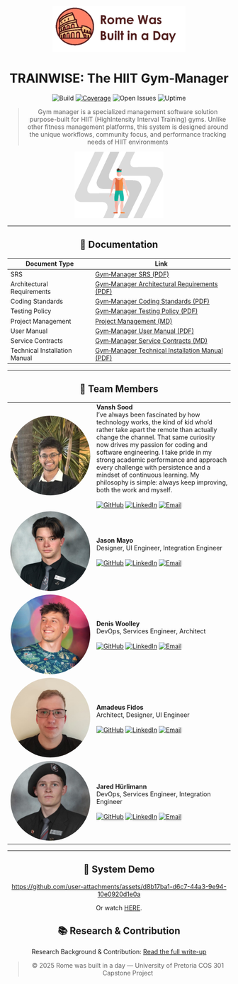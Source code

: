 <p align="center">
  <img src="banner.png" alt="Gym-Manager Banner" width="300">
</p>

<div align="center">

# TRAINWISE: The HIIT Gym‑Manager

![Build](https://img.shields.io/github/actions/workflow/status/COS301-SE-2025/Gym-Manager/ci.yml?label=Build&logo=github)
[![Coverage](https://codecov.io/gh/COS301-SE-2025/Gym-Manager/branch/main/graph/badge.svg)](https://codecov.io/gh/COS301-SE-2025/Gym-Manager)
![Open Issues](https://img.shields.io/github/issues/COS301-SE-2025/Gym-Manager?logo=github)
![Uptime](https://img.shields.io/uptimerobot/status/m801465365-843700d64b7c53d6c1e77361?label=status)

> Gym manager is a specialized management software solution purpose-built for HIIT (HighIntensity Interval Training) gyms. Unlike other fitness management platforms, this system is designed around the unique workflows, community focus, and performance tracking needs of
HIIT environments

<img src="jumping_jack.gif" alt="Animated GIF" width="200">

---

  ## 📑 Documentation

  | Document Type             | Link |
  |---------------------------|------|
  | SRS                       | [Gym‑Manager SRS (PDF)](https://github.com/COS301-SE-2025/Gym-Manager/blob/main/documents/v4/SRSv4.pdf) |
  | Architectural Requirements| [Gym‑Manager Architectural Requirements (PDF)](https://github.com/COS301-SE-2025/Gym-Manager/blob/main/documents/v4/ArchitecturalRequirementsAndDesign.pdf) |
  | Coding Standards             | [Gym‑Manager Coding Standards (PDF)](https://github.com/COS301-SE-2025/Gym-Manager/blob/main/documents/v4/CodingStandardsDocument.pdf) |
  | Testing Policy| [Gym‑Manager Testing Policy (PDF)](https://github.com/COS301-SE-2025/Gym-Manager/blob/main/documents/v4/TestingPolicy.pdf) |
  | Project Management| [Project Management (MD)](https://github.com/COS301-SE-2025/Gym-Manager/blob/main/ProjectManagement.md) |
  | User Manual               | [Gym‑Manager User Manual (PDF)](https://github.com/COS301-SE-2025/Gym-Manager/blob/main/documents/v4/TRAINWISE_User_MANUAL_v4.0.pdf) |
  | Service Contracts            | [Gym‑Manager Service Contracts (MD)](https://github.com/COS301-SE-2025/Gym-Manager/blob/main/documents/v4/ServiceContracts.md) |
  | Technical Installation Manual| [Gym‑Manager Technical Installation Manual (PDF)](https://github.com/COS301-SE-2025/Gym-Manager/blob/main/documents/v4/TechnicalInstallationManual.pdf) |
  

---

<!-- ## 📋 Project Board

We use a GitHub Project board to track epics, user stories, bugs and QA tasks.

🔗 **[View the Board](https://github.com/orgs/COS301-SE-2025/projects/218/views/2)**

--- -->
## 👥 Team Members

|  |  |
|--------|-------------|
| <img src="Vansh.jpeg" alt="Vansh Sood" width="180" height="180" style="border-radius:50%; object-fit:cover; width:180px; height:180px; min-width:180px; min-height:180px;"> | **Vansh Sood**<br>I’ve always been fascinated by how technology works, the kind of kid who’d rather take apart the remote than actually change the channel. That same curiosity now drives my passion for coding and software engineering. I take pride in my strong academic performance and approach every challenge with persistence and a mindset of continuous learning. My philosophy is simple: always keep improving, both the work and myself.<br><br><a href="https://github.com/yourusername" target="_blank">![GitHub](https://img.icons8.com/material-outlined/24/github.png)</a> <a href="https://www.linkedin.com/in/vansh-sood-783519352/" target="_blank">![LinkedIn](https://img.icons8.com/material-outlined/24/linkedin.png)</a> <a href="mailto:vanshsood4@gmail.com" target="_blank">![Email](https://img.icons8.com/material-outlined/24/new-post.png)</a> |
| <img src="Jason.jpeg" alt="Jason Mayo" width="180" height="180" style="border-radius:50%; object-fit:cover; width:180px; height:180px; min-width:180px; min-height:180px;"> | **Jason Mayo**<br>Designer, UI Engineer, Integration Engineer<br><br><a href="https://github.com/yourusername" target="_blank">![GitHub](https://img.icons8.com/material-outlined/24/github.png)</a> <a href="http://linkedin.com/in/jason-mayo-7a8063210" target="_blank">![LinkedIn](https://img.icons8.com/material-outlined/24/linkedin.png)</a> <a href="mailto:jason.m1122332@gmail.com" target="_blank">![Email](https://img.icons8.com/material-outlined/24/new-post.png)</a> |
| <img src="Denis.jpeg" alt="Denis Woolley" width="180" height="180" style="border-radius:50%; object-fit:cover; width:180px; height:180px; min-width:180px; min-height:180px;"> | **Denis Woolley**<br>DevOps, Services Engineer, Architect<br><br><a href="https://github.com/yourusername" target="_blank">![GitHub](https://img.icons8.com/material-outlined/24/github.png)</a> <a href="https://www.linkedin.com/in/denis-woolley-981aa6202/" target="_blank">![LinkedIn](https://img.icons8.com/material-outlined/24/linkedin.png)</a> <a href="mailto:denisjnr88@gmail.com" target="_blank">![Email](https://img.icons8.com/material-outlined/24/new-post.png)</a> |
| <img src="Amadeus.jpg" alt="Amadeus Fidos" width="180" height="180" style="border-radius:50%; object-fit:cover; width:180px; height:180px; min-width:180px; min-height:180px;"> | **Amadeus Fidos**<br>Architect, Designer, UI Engineer<br><br><a href="https://github.com/yourusername" target="_blank">![GitHub](https://img.icons8.com/material-outlined/24/github.png)</a> <a href="https://www.linkedin.com/in/amadeus-fidos-b22512356/" target="_blank">![LinkedIn](https://img.icons8.com/material-outlined/24/linkedin.png)</a> <a href="mailto:amadeusfidos@gmail.com" target="_blank">![Email](https://img.icons8.com/material-outlined/24/new-post.png)</a> |
| <img src="Jared.jpeg" alt="Jared Hürlimann" width="180" height="180" style="border-radius:50%; object-fit:cover; width:180px; height:180px; min-width:180px; min-height:180px;"> | **Jared Hürlimann**<br>DevOps, Services Engineer, Integration Engineer<br><br><a href="https://github.com/yourusername" target="_blank">![GitHub](https://img.icons8.com/material-outlined/24/github.png)</a> <a href="https://www.linkedin.com/in/jared-h%C3%BCrlimann-695ba82a4/" target="_blank">![LinkedIn](https://img.icons8.com/material-outlined/24/linkedin.png)</a> <a href="mailto:jaredhurlimann@gmail.com" target="_blank">![Email](https://img.icons8.com/material-outlined/24/new-post.png)</a> |




---


## 🎥 System Demo


https://github.com/user-attachments/assets/d8b17ba1-d6c7-44a3-9e94-10e0920d1e0a

Or watch [HERE]().

## 📚 Research & Contribution

Research Background & Contribution: [Read the full write-up](https://github.com/COS301-SE-2025/Gym-Manager/blob/main/ResearchAndContribution.md)

<!-- 

## 🗂️ Repository Structure & Branching

</div>



```
Gym-Manager/
├── apps/
│   ├── mobile/        <-- Expo React Native client (App Store & Play Store)
│   └── web/           <-- Next.js web front‑end (Vercel)
├── documents/         <-- SRS, mock‑ups, domain model, user‑stories
├── infra/
│   └── postgres/      <-- DDL scripts, seed data, DB README
├── packages/
│   └── js-library/    <-- Shared TypeScript utils + Zod schemas
├── services/
│   └── api/           <-- Node + Express REST API (Drizzle ORM, Jest)
└── README.md
```

* **Mono-repo** managed with Git workspaces.
* **Main ↔ dev ↔ sub-dev ↔ feature/** branching model.

  * `main` = production-ready code.
  * `dev` = integration branch for general development.
  * `sub-dev/*` branches = specialized development streams, e.g.:
    * `dev-api` = backend/API development
    * `dev-mobile` = mobile app development
    * `dev-web` = web frontend development
  * `feature/` branches = day-to-day task-specific work, usually branched off the relevant sub-dev branch.

### Uptime/Availability
[**Full status (details & history)**](https://stats.uptimerobot.com/l8KHTmilDD)

| **Live** | **7 days** | **30 days** |
|:--:|:--:|:--:|
| <img alt="API status" src="https://img.shields.io/uptimerobot/status/m801465365-843700d64b7c53d6c1e77361?label=status&style=flat-square" /> | <img alt="Uptime 7d" src="https://img.shields.io/uptimerobot/ratio/7/m801465365-843700d64b7c53d6c1e77361?label=uptime&style=flat-square" /> | <img alt="Uptime 30d" src="https://img.shields.io/uptimerobot/ratio/30/m801465365-843700d64b7c53d6c1e77361?label=uptime&style=flat-square" /> | -->


> © 2025 Rome was built in a day — University of Pretoria COS 301 Capstone Project


